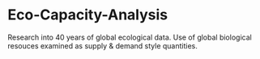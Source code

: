 # Eco-Capacity-Analysis
Research into 40 years of global ecological data.
Use of global biological resouces examined as supply & demand style quantities.
